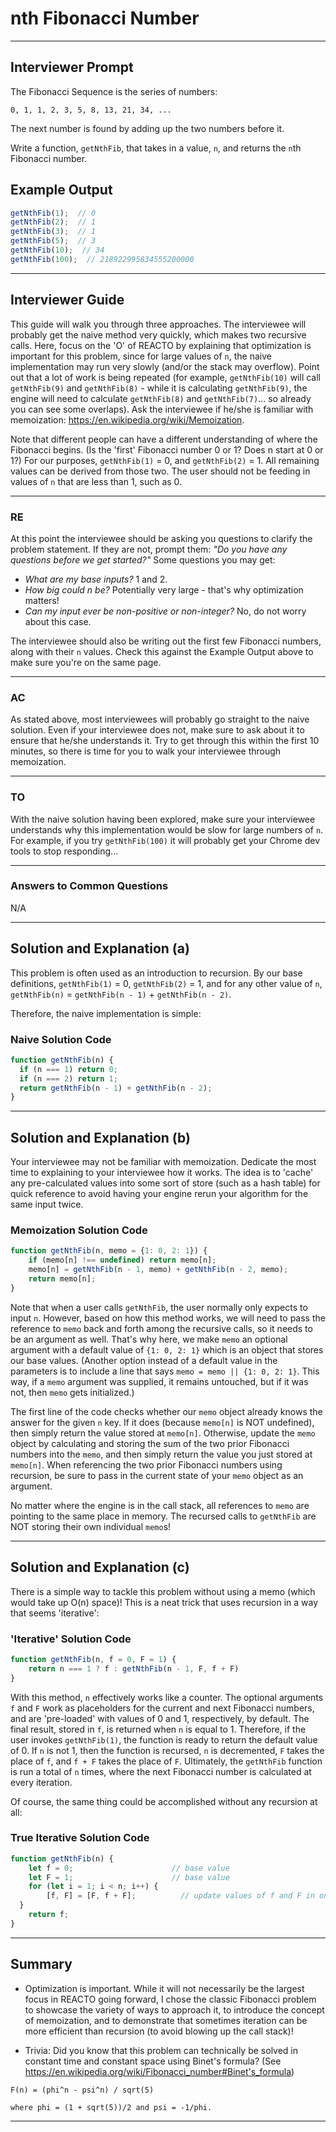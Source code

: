 # nth Fibonacci Number

---

## Interviewer Prompt

The Fibonacci Sequence is the series of numbers:

```
0, 1, 1, 2, 3, 5, 8, 13, 21, 34, ...
```

The next number is found by adding up the two numbers before it.

Write a function, `getNthFib`, that takes in a value, `n`, and returns the `n`th Fibonacci number.

## Example Output

```javascript
getNthFib(1);  // 0
getNthFib(2);  // 1
getNthFib(3);  // 1 
getNthFib(5);  // 3 
getNthFib(10);  // 34 
getNthFib(100);  // 218922995834555200000 
```

---

## Interviewer Guide

This guide will walk you through three approaches. The interviewee will probably get the naive method very quickly, which makes two recursive calls. Here, focus on the 'O' of REACTO by explaining that optimization is important for this problem, since for large values of `n`, the naive implementation may run very slowly (and/or the stack may overflow). Point out that a lot of work is being repeated (for example, `getNthFib(10)` will call `getNthFib(9)` and `getNthFib(8)` - while it is calculating `getNthFib(9)`, the engine will need to calculate `getNthFib(8)` and `getNthFib(7)`... so already you can see some overlaps). Ask the interviewee if he/she is familiar with memoization: https://en.wikipedia.org/wiki/Memoization.

Note that different people can have a different understanding of where the Fibonacci begins. (Is the 'first' Fibonacci number 0 or 1? Does n start at 0 or 1?) For our purposes, `getNthFib(1)` = 0, and `getNthFib(2)` = 1. All remaining values can be derived from those two. The user should not be feeding in values of `n` that are less than 1, such as 0.

---

### RE

At this point the interviewee should be asking you questions to clarify the problem statement. If they are not, prompt them: _"Do you have any questions before we get started?"_ Some questions you may get:
  - _What are my base inputs?_ 1 and 2.
  - _How big could n be?_ Potentially very large - that's why optimization matters!
  - _Can my input ever be non-positive or non-integer?_ No, do not worry about this case.

The interviewee should also be writing out the first few Fibonacci numbers, along with their `n` values. Check this against the Example Output above to make sure you're on the same page.

---

### AC

As stated above, most interviewees will probably go straight to the naive solution. Even if your interviewee does not, make sure to ask about it to ensure that he/she understands it. Try to get through this within the first 10 minutes, so there is time for you to walk your interviewee through memoization.

---

### TO

With the naive solution having been explored, make sure your interviewee understands why this implementation would be slow for large numbers of `n`. For example, if you try `getNthFib(100)` it will probably get your Chrome dev tools to stop responding...

---

### Answers to Common Questions

N/A

---

## Solution and Explanation (a)

This problem is often used as an introduction to recursion. By our base definitions, `getNthFib(1)` = 0, `getNthFib(2)` = 1, and for any other value of `n`, `getNthFib(n)` = `getNthFib(n - 1)` + `getNthFib(n - 2)`.

Therefore, the naive implementation is simple:

### Naive Solution Code

```javascript
function getNthFib(n) {
  if (n === 1) return 0;
  if (n === 2) return 1;
  return getNthFib(n - 1) + getNthFib(n - 2);
}
```

---

## Solution and Explanation (b)

Your interviewee may not be familiar with memoization. Dedicate the most time to explaining to your interviewee how it works. The idea is to 'cache' any pre-calculated values into some sort of store (such as a hash table) for quick reference to avoid having your engine rerun your algorithm for the same input twice.

### Memoization Solution Code

```javascript
function getNthFib(n, memo = {1: 0, 2: 1}) {
	if (memo[n] !== undefined) return memo[n];
	memo[n] = getNthFib(n - 1, memo) + getNthFib(n - 2, memo);
	return memo[n];
}
```

Note that when a user calls `getNthFib`, the user normally only expects to input `n`. However, based on how this method works, we will need to pass the reference to `memo` back and forth among the recursive calls, so it needs to be an argument as well. That's why here, we make `memo` an optional argument with a default value of `{1: 0, 2: 1}` which is an object that stores our base values. (Another option instead of a default value in the parameters is to include a line that says `memo = memo || {1: 0, 2: 1}`. This way, if a `memo` argument was supplied, it remains untouched, but if it was not, then `memo` gets initialized.)

The first line of the code checks whether our `memo` object already knows the answer for the given `n` key. If it does (because `memo[n]` is NOT undefined), then simply return the value stored at `memo[n]`. Otherwise, update the `memo` object by calculating and storing the sum of the two prior Fibonacci numbers into the `memo`, and then simply return the value you just stored at `memo[n]`. When referencing the two prior Fibonacci numbers using recursion, be sure to pass in the current state of your `memo` object as an argument.

No matter where the engine is in the call stack, all references to `memo` are pointing to the same place in memory. The recursed calls to `getNthFib` are NOT storing their own individual `memo`s!

---

## Solution and Explanation (c)

There is a simple way to tackle this problem without using a memo (which would take up O(n) space)! This is a neat trick that uses recursion in a way that seems 'iterative':

### 'Iterative' Solution Code

```javascript
function getNthFib(n, f = 0, F = 1) {
	return n === 1 ? f : getNthFib(n - 1, F, f + F)
}
```

With this method, `n` effectively works like a counter. The optional arguments `f` and `F` work as placeholders for the current and next Fibonacci numbers, and are 'pre-loaded' with values of 0 and 1, respectively, by default. The final result, stored in `f`, is returned when `n` is equal to 1. Therefore, if the user invokes `getNthFib(1)`, the function is ready to return the default value of 0. If `n` is not 1, then the function is recursed, `n` is decremented, `F` takes the place of `f`, and `f + F` takes the place of `F`. Ultimately, the `getNthFib` function is run a total of `n` times, where the next Fibonacci number is calculated at every iteration.

Of course, the same thing could be accomplished without any recursion at all:

### True Iterative Solution Code

```javascript
function getNthFib(n) {
	let f = 0;                      // base value
	let F = 1;                      // base value
	for (let i = 1; i < n; i++) {
		[f, F] = [F, f + F];          // update values of f and F in one line of code using an array
  }
	return f;
}
```

---

## Summary

- Optimization is important. While it will not necessarily be the largest focus in REACTO going forward, I chose the classic Fibonacci problem to showcase the variety of ways to approach it, to introduce the concept of memoization, and to demonstrate that sometimes iteration can be more efficient than recursion (to avoid blowing up the call stack)!

- Trivia: Did you know that this problem can technically be solved in constant time and constant space using Binet's formula? (See https://en.wikipedia.org/wiki/Fibonacci_number#Binet's_formula)

```
F(n) = (phi^n - psi^n) / sqrt(5)

where phi = (1 + sqrt(5))/2 and psi = -1/phi.
```

---